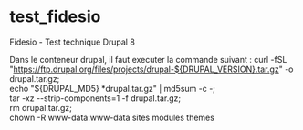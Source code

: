 # test_fidesio
Fidesio - Test technique Drupal 8

Dans le conteneur drupal, il faut executer la commande suivant :
curl -fSL "https://ftp.drupal.org/files/projects/drupal-${DRUPAL_VERSION}.tar.gz" -o drupal.tar.gz; \
	echo "${DRUPAL_MD5} *drupal.tar.gz" | md5sum -c -; \
	tar -xz --strip-components=1 -f drupal.tar.gz; \
	rm drupal.tar.gz; \
	chown -R www-data:www-data sites modules themes
    